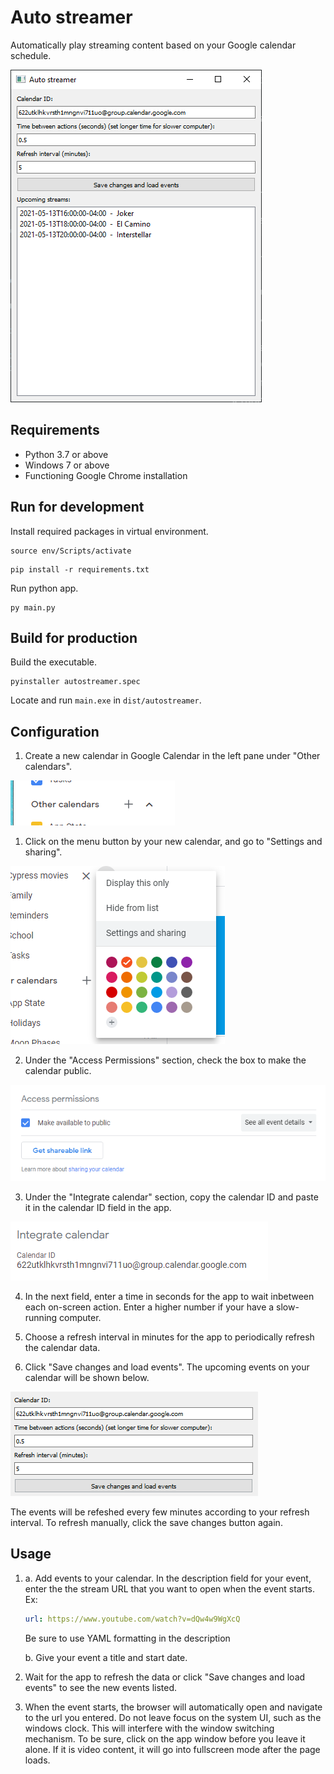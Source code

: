 # Auto streamer

Automatically play streaming content based on your Google calendar schedule.

![Screenshot of app](img/screenshot.png)

## Requirements
- Python 3.7 or above
- Windows 7 or above
- Functioning Google Chrome installation

## Run for development

Install required packages in virtual environment.
```shell
source env/Scripts/activate
```
```shell
pip install -r requirements.txt
```

Run python app.
```
py main.py
```

## Build for production

Build the executable.
```shell
pyinstaller autostreamer.spec
```

Locate and run `main.exe` in `dist/autostreamer`.

## Configuration

1. Create a new calendar in Google Calendar in the left pane under "Other calendars".
   
![Add calendar](img/add.png)
   
1. Click on the menu button by your new calendar, and go to "Settings and sharing".
   
![Settings and sharing](img/settings.png)
   
2. Under the "Access Permissions" section, check the box to make the calendar public.

![Access permissino](img/permissions.png)
   
3. Under the "Integrate calendar" section, copy the calendar ID and paste it in the calendar ID field in the app.
   
![Calendar ID](img/id.png)

4. In the next field, enter a time in seconds for the app to wait inbetween each on-screen action. Enter a higher number if your have a slow-running computer.
   
5. Choose a refresh interval in minutes for the app to periodically refresh the calendar data.
   
6. Click "Save changes and load events". The upcoming events on your calendar will be shown below.
   
![Save changes and load events](img/config.png)
   
The events will be refeshed every few minutes according to your refresh interval. To refresh manually, click the save changes button again.

## Usage

1. 
   a. Add events to your calendar. In the description field for your event, enter the the stream URL that you want to open when the event starts. Ex:
   
    ```yaml
    url: https://www.youtube.com/watch?v=dQw4w9WgXcQ
    ```
    Be sure to use YAML formatting in the description
    
    b. Give your event a title and start date.

2. Wait for the app to refresh the data or click "Save changes and load events" to see the new events listed.

3. When the event starts, the browser will automatically open and navigate to the url you entered. Do not leave focus on the system UI, such as the windows clock. This will interfere with the window switching mechanism. To be sure, click on the app window before you leave it alone. If it is video content, it will go into fullscreen mode after the page loads.